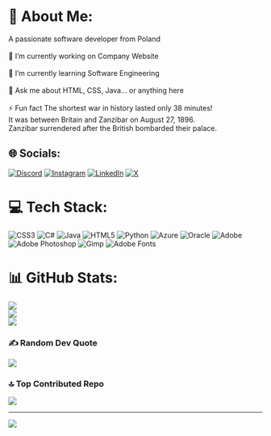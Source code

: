 # 💫 About Me:
A passionate software developer from Poland<br><br>🔭 I’m currently working on Company Website<br><br>🌱 I’m currently learning Software Engineering<br><br>💬 Ask me about HTML, CSS, Java... or anything here<br><br>⚡ Fun fact The shortest war in history lasted only 38 minutes! <br>It was between Britain and Zanzibar on August 27, 1896.<br> Zanzibar surrendered after the British bombarded their palace.


## 🌐 Socials:
[![Discord](https://img.shields.io/badge/Discord-%237289DA.svg?logo=discord&logoColor=white)](https://discord.gg/Gracjany) [![Instagram](https://img.shields.io/badge/Instagram-%23E4405F.svg?logo=Instagram&logoColor=white)](https://instagram.com/Gracjany) [![LinkedIn](https://img.shields.io/badge/LinkedIn-%230077B5.svg?logo=linkedin&logoColor=white)](https://linkedin.com/in/https://www.linkedin.com/in/gracjanwrites/) [![X](https://img.shields.io/badge/X-black.svg?logo=X&logoColor=white)](https://x.com/https://twitter.com/GracjanWrites) 

# 💻 Tech Stack:
![CSS3](https://img.shields.io/badge/css3-%231572B6.svg?style=for-the-badge&logo=css3&logoColor=white) ![C#](https://img.shields.io/badge/c%23-%23239120.svg?style=for-the-badge&logo=csharp&logoColor=white) ![Java](https://img.shields.io/badge/java-%23ED8B00.svg?style=for-the-badge&logo=openjdk&logoColor=white) ![HTML5](https://img.shields.io/badge/html5-%23E34F26.svg?style=for-the-badge&logo=html5&logoColor=white) ![Python](https://img.shields.io/badge/python-3670A0?style=for-the-badge&logo=python&logoColor=ffdd54) ![Azure](https://img.shields.io/badge/azure-%230072C6.svg?style=for-the-badge&logo=microsoftazure&logoColor=white) ![Oracle](https://img.shields.io/badge/Oracle-F80000?style=for-the-badge&logo=oracle&logoColor=white) ![Adobe](https://img.shields.io/badge/adobe-%23FF0000.svg?style=for-the-badge&logo=adobe&logoColor=white) ![Adobe Photoshop](https://img.shields.io/badge/adobe%20photoshop-%2331A8FF.svg?style=for-the-badge&logo=adobe%20photoshop&logoColor=white) ![Gimp](https://img.shields.io/badge/Gimp-657D8B?style=for-the-badge&logo=gimp&logoColor=FFFFFF) ![Adobe Fonts](https://img.shields.io/badge/Adobe%20Fonts-000B1D.svg?style=for-the-badge&logo=Adobe%20Fonts&logoColor=white)
# 📊 GitHub Stats:
![](https://github-readme-stats.vercel.app/api?username=Gracjany&theme=algolia&hide_border=false&include_all_commits=false&count_private=false)<br/>
![](https://github-readme-streak-stats.herokuapp.com/?user=Gracjany&theme=algolia&hide_border=false)<br/>
![](https://github-readme-stats.vercel.app/api/top-langs/?username=Gracjany&theme=algolia&hide_border=false&include_all_commits=false&count_private=false&layout=compact)

### ✍️ Random Dev Quote
![](https://quotes-github-readme.vercel.app/api?type=horizontal&theme=radical)

### 🔝 Top Contributed Repo
![](https://github-contributor-stats.vercel.app/api?username=Gracjany&limit=5&theme=radical&combine_all_yearly_contributions=true)

---
[![](https://visitcount.itsvg.in/api?id=Gracjany&icon=0&color=1)](https://visitcount.itsvg.in)

<!-- Proudly created with GPRM ( https://gprm.itsvg.in ) -->
